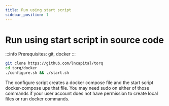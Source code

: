 ```yaml
---
title: Run using start script
sidebar_position: 1
---
```


# Run using start script in source code

:::info
Prerequisites: git, docker
:::

```sh
git clone https://github.com/lncapital/torq
cd torq/docker
./configure.sh && ./start.sh
```

The configure script creates a docker compose file and the start script docker-compose ups that file. You may need sudo on either of those commands if your user account does not have permission to create local files or run docker commands.
